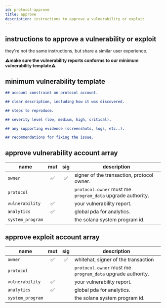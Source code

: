 ```yaml
---
id: protocol-approve
title: approve
description: instructions to approve a vulnerability or exploit
---
```


## instructions to approve a vulnerability or exploit

they're not the same instructions, but share a similar user experience.

⚠️**make sure the vulnerability reports conforms to our minimum vulnerability template**⚠️

## minimum vulnerability template

```md
## account constraint on protocol account.

## clear description, including how it was discovered.

## steps to reproduce.

## severity level (low, medium, high, critical).

## any supporting evidence (screenshots, logs, etc..).

## recommendations for fixing the issue.
```

## approve vulnerability account array

| name             | mut | sig | description                                                |
| ---------------- | :-: | :-: | ---------------------------------------------------------- |
| `owner`          | ✅  | ✅  | signer of the transaction, protocol owner.                 |
| `protocol`       |     |     | `protocol.owner` must me `program_data` upgrade authority. |
| `vulnerability`  | ✅  |     | your vulnerability report.                                 |
| `analytics`      | ✅  |     | global pda for analytics.                                  |
| `system_program` |     |     | the solana system program id.                              |

## approve exploit account array

| name             | mut | sig | description                                                |
| ---------------- | :-: | :-: | ---------------------------------------------------------- |
| `owner`          | ✅  | ✅  | whitehat, signer of the transaction                        |
| `protocol`       |     |     | `protocol.owner` must me `program_data` upgrade authority. |
| `vulnerability`  | ✅  |     | your vulnerability report.                                 |
| `analytics`      | ✅  |     | global pda for analytics.                                  |
| `system_program` |     |     | the solana system program id.                              |
